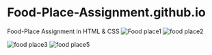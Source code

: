 # Food-Place-Assignment.github.io
Food-Place Assignment in HTML &amp; CSS
![Food place1](https://github.com/Shamkokate/Food-Place-Assignment.github.io/assets/121576948/b71a956d-f7e2-4a8c-906e-1e4b8523cbc8)
![food place2](https://github.com/Shamkokate/Food-Place-Assignment.github.io/assets/121576948/09a6fb02-7cfd-47c8-8d96-8375fb300ebc)

![food place3](https://github.com/Shamkokate/Food-Place-Assignment.github.io/assets/121576948/f2b3234e-de8d-4304-b89c-10cee1653306)
![food place5](https://github.com/Shamkokate/Food-Place-Assignment.github.io/assets/121576948/f49d6583-9ed2-4caa-a688-ef3955dcb9db)
